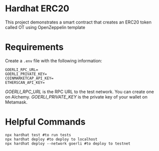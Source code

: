 # Hardhat ERC20

This project demonstrates a smart contract that creates an ERC20 token called OT using OpenZeppelin template

# Requirements

Create a `.env` file with the following information:

```
GOERLI_RPC_URL=
GOERLI_PRIVATE_KEY=
COINMARKETCAP_API_KEY=
ETHERSCAN_API_KEY=
```

_GOERLI_RPC_URL_ is the RPC URL to the test network. You can create one on Alchemy.
_GOERLI_PRIVATE_KEY_ is the private key of your wallet on Metamask.

# Helpful Commands

```
npx hardhat test #to run tests
npx hardhat deploy #to deploy to localhost
npx hardhat deploy --network goerli #to deploy to testnet
```
